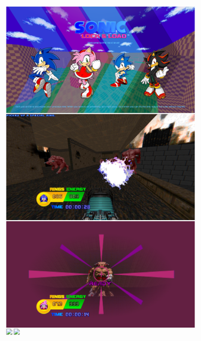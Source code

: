 ![](https://github.com/Sonic-LockandLoad/Preview-Screenshots/blob/edge/screenshot_main.png?raw=true)
![](https://github.com/Sonic-LockandLoad/Preview-Screenshots/blob/edge/screenshot_sonic.png?raw=true)
![](https://github.com/Sonic-LockandLoad/Preview-Screenshots/blob/edge/screenshot_amy.png?raw=true)
![](https://github.com/Sonic-LockandLoad/Preview-Screenshots/blob/edge/screenshot_classic.png?raw=true)
![](https://github.com/Sonic-LockandLoad/Preview-Screenshots/blob/edge/screenshot_shadow.png?raw=true)

